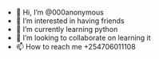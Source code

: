 - 👋 Hi, I’m @000anonymous
- 👀 I’m interested in having friends
- 🌱 I’m currently learning python
- 💞️ I’m looking to collaborate on learning it
- 📫 How to reach me +254706011108

<!---
000anonymous/000anonymous is a ✨ special ✨ repository because its `README.md` (this file) appears on your GitHub profile.
You can click the Preview link to take a look at your changes.
--->
